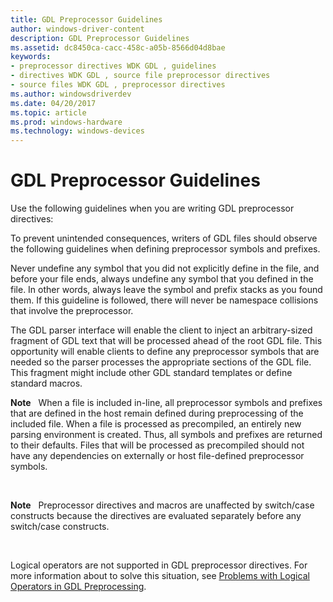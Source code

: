 ```yaml
---
title: GDL Preprocessor Guidelines
author: windows-driver-content
description: GDL Preprocessor Guidelines
ms.assetid: dc8450ca-cacc-458c-a05b-8566d04d8bae
keywords:
- preprocessor directives WDK GDL , guidelines
- directives WDK GDL , source file preprocessor directives
- source files WDK GDL , preprocessor directives
ms.author: windowsdriverdev
ms.date: 04/20/2017
ms.topic: article
ms.prod: windows-hardware
ms.technology: windows-devices
---
```


# GDL Preprocessor Guidelines


Use the following guidelines when you are writing GDL preprocessor directives:

To prevent unintended consequences, writers of GDL files should observe the following guidelines when defining preprocessor symbols and prefixes.

Never undefine any symbol that you did not explicitly define in the file, and before your file ends, always undefine any symbol that you defined in the file. In other words, always leave the symbol and prefix stacks as you found them. If this guideline is followed, there will never be namespace collisions that involve the preprocessor.

The GDL parser interface will enable the client to inject an arbitrary-sized fragment of GDL text that will be processed ahead of the root GDL file. This opportunity will enable clients to define any preprocessor symbols that are needed so the parser processes the appropriate sections of the GDL file. This fragment might include other GDL standard templates or define standard macros.

**Note**   When a file is included in-line, all preprocessor symbols and prefixes that are defined in the host remain defined during preprocessing of the included file. When a file is processed as precompiled, an entirely new parsing environment is created. Thus, all symbols and prefixes are returned to their defaults. Files that will be processed as precompiled should not have any dependencies on externally or host file-defined preprocessor symbols.

 

**Note**   Preprocessor directives and macros are unaffected by switch/case constructs because the directives are evaluated separately before any switch/case constructs.

 

Logical operators are not supported in GDL preprocessor directives. For more information about to solve this situation, see [Problems with Logical Operators in GDL Preprocessing](problems-with-logical-operators-in-gdl-preprocessing.md).

 

 




